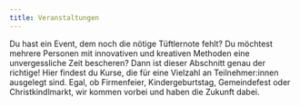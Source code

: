```yaml
---
title: Veranstaltungen
---
```


Du hast ein Event, dem noch die nötige Tüftlernote fehlt? Du möchtest mehrere Personen mit innovativen und kreativen Methoden eine unvergessliche Zeit bescheren? Dann ist dieser Abschnitt genau der richtige! Hier findest du Kurse, die für eine Vielzahl an Teilnehmer:innen ausgelegt sind. Egal, ob Firmenfeier, Kindergeburtstag, Gemeindefest oder Christkindlmarkt, wir kommen vorbei und haben die Zukunft dabei.   
